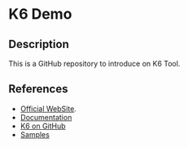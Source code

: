 # K6 Demo

## Description

This is a GitHub repository to introduce on K6 Tool.

## References

- [Official WebSite](https://k6.io/).
- [Documentation](https://k6.io/docs/)
- [K6 on GitHub](https://github.com/grafana/k6)
- [Samples](https://github.com/grafana/k6/tree/master/samples)

